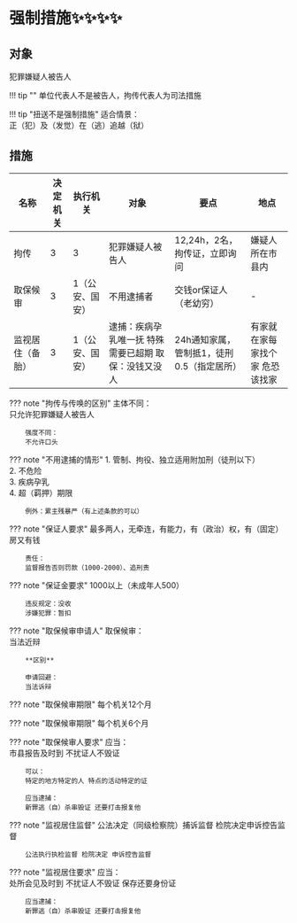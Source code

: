 # 强制措施✨✨✨✨

## 对象

犯罪嫌疑人被告人

!!! tip ""
        单位代表人不是被告人，拘传代表人为司法措施

!!! tip "扭送不是强制措施"
        适合情景：   
        正（犯）及（发觉）在（逃）追越（狱）

## 措施
|名称|决定机关|执行机关|对象|要点|地点|
|-|-|-|-|-|-|
|拘传|3|3|犯罪嫌疑人被告人|12,24h，2名，拘传证，立即询问|嫌疑人所在市县内|
|取保候审|3|1（公安、国安）|不用逮捕者|交钱or保证人（老幼穷）|-|
|监视居住（备胎）|3|1（公安、国安）|逮捕：疾病孕乳唯一抚 特殊需要已超期 取保：没钱又没人|24h通知家属，管制抵1，徒刑0.5（指定居所）|有家就在家每家找个家 危恐该找家|

??? note "拘传与传唤的区别" 
        主体不同：   
        只允许犯罪嫌疑人被告人

        强度不同：   
        不允许口头

??? note "不用逮捕的情形"
        1. 管制、拘役、独立适用附加刑（徒刑以下）   
        2. 不危险   
        3. 疾病孕乳    
        4. 超（羁押）期限

        例外：累主残暴严（有上述条款的可以）

??? note "保证人要求"
        最多两人，无牵连，有能力，有（政治）权，有（固定）房又有钱

        责任：    
        监督报告否则罚款（1000-2000）、追刑责

??? note "保证金要求"
        1000以上（未成年人500）

        违反规定：没收     
        涉嫌犯罪：暂扣     

??? note "取保候审申请人"
        取保候审：     
        当法近辩  

        **区别**

        申请回避：   
        当法诉辩

??? note "取保候审期限"
        每个机关12个月

??? note "取保候审期限"
        每个机关6个月

??? note "取保候审人要求"
        应当：   
        市县报告及时到 不扰证人不毁证   

        可以：   
        特定的地方特定的人 特点的活动特定的证

        应当逮捕：   
        新罪逃（自）杀串毁证 还要打击报复他

??? note "监视居住监督"
        公法决定（同级检察院）捕诉监督 检院决定申诉控告监督   

        公法执行执检监督 检院决定 申诉控告监督

??? note "监视居住要求"
        应当：   
        处所会见及时到 不扰证人不毁证 保存还要身份证

        应当逮捕：
        新罪逃（自）杀串毁证 还要打击报复他